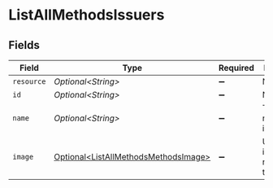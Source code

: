# ListAllMethodsIssuers


## Fields

| Field                                                                                          | Type                                                                                           | Required                                                                                       | Description                                                                                    | Example                                                                                        |
| ---------------------------------------------------------------------------------------------- | ---------------------------------------------------------------------------------------------- | ---------------------------------------------------------------------------------------------- | ---------------------------------------------------------------------------------------------- | ---------------------------------------------------------------------------------------------- |
| `resource`                                                                                     | *Optional\<String>*                                                                            | :heavy_minus_sign:                                                                             | N/A                                                                                            |                                                                                                |
| `id`                                                                                           | *Optional\<String>*                                                                            | :heavy_minus_sign:                                                                             | N/A                                                                                            | ideal_ABNANL2A                                                                                 |
| `name`                                                                                         | *Optional\<String>*                                                                            | :heavy_minus_sign:                                                                             | The full name of the issuer.                                                                   | ING Bank                                                                                       |
| `image`                                                                                        | [Optional\<ListAllMethodsMethodsImage>](../../models/operations/ListAllMethodsMethodsImage.md) | :heavy_minus_sign:                                                                             | URLs of images representing the issuer.                                                        |                                                                                                |